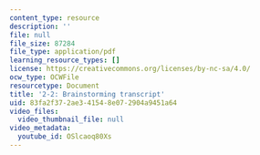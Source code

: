 ```yaml
---
content_type: resource
description: ''
file: null
file_size: 87284
file_type: application/pdf
learning_resource_types: []
license: https://creativecommons.org/licenses/by-nc-sa/4.0/
ocw_type: OCWFile
resourcetype: Document
title: '2-2: Brainstorming transcript'
uid: 83fa2f37-2ae3-4154-8e07-2904a9451a64
video_files:
  video_thumbnail_file: null
video_metadata:
  youtube_id: OSlcaoq80Xs
---
```

